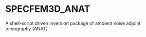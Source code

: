 # SPECFEM3D_ANAT
A shell-script driven inversion package of ambient noise adjoint tomography (ANAT) 
